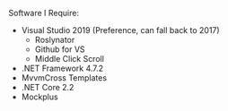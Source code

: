 Software I Require:
- Visual Studio 2019 (Preference, can fall back to 2017)
	- Roslynator
	- Github for VS
	- Middle Click Scroll
- .NET Framework 4.7.2
- MvvmCross Templates
- .NET Core 2.2
- Mockplus